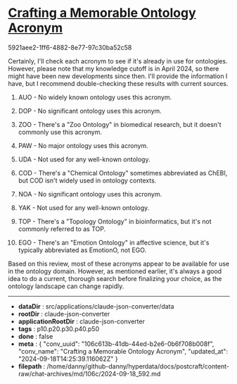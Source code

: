 # [Crafting a Memorable Ontology Acronym](https://claude.ai/chat/106c613b-41db-44ed-b2e6-0b6f708b008f)

5921aee2-1ff6-4882-8e77-97c30ba52c58

 Certainly, I'll check each acronym to see if it's already in use for ontologies. However, please note that my knowledge cutoff is in April 2024, so there might have been new developments since then. I'll provide the information I have, but I recommend double-checking these results with current sources.

1. AUO - No widely known ontology uses this acronym.

2. DOP - No significant ontology uses this acronym.

3. ZOO - There's a "Zoo Ontology" in biomedical research, but it doesn't commonly use this acronym.

4. PAW - No major ontology uses this acronym.

5. UDA - Not used for any well-known ontology.

6. COD - There's a "Chemical Ontology" sometimes abbreviated as ChEBI, but COD isn't widely used in ontology contexts.

7. NOA - No significant ontology uses this acronym.

8. YAK - Not used for any well-known ontology.

9. TOP - There's a "Topology Ontology" in bioinformatics, but it's not commonly referred to as TOP.

10. EGO - There's an "Emotion Ontology" in affective science, but it's typically abbreviated as EmotionO, not EGO.

Based on this review, most of these acronyms appear to be available for use in the ontology domain. However, as mentioned earlier, it's always a good idea to do a current, thorough search before finalizing your choice, as the ontology landscape can change rapidly.

---

* **dataDir** : src/applications/claude-json-converter/data
* **rootDir** : claude-json-converter
* **applicationRootDir** : claude-json-converter
* **tags** : p10.p20.p30.p40.p50
* **done** : false
* **meta** : {
  "conv_uuid": "106c613b-41db-44ed-b2e6-0b6f708b008f",
  "conv_name": "Crafting a Memorable Ontology Acronym",
  "updated_at": "2024-09-18T14:25:39.116062Z"
}
* **filepath** : /home/danny/github-danny/hyperdata/docs/postcraft/content-raw/chat-archives/md/106c/2024-09-18_592.md